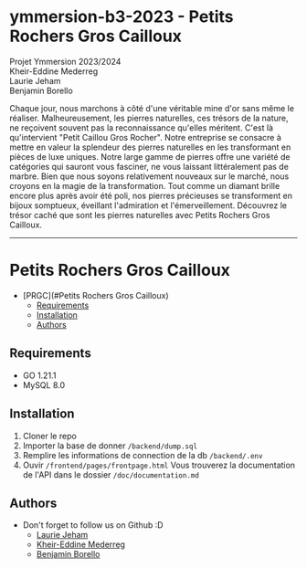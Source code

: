 # ymmersion-b3-2023 - Petits Rochers Gros Cailloux
Projet Ymmersion 2023/2024  
Kheir-Eddine Mederreg  
Laurie Jeham  
Benjamin Borello  

Chaque jour, nous marchons à côté d'une véritable mine d'or sans même le réaliser. Malheureusement, les pierres naturelles, ces trésors de la nature, ne reçoivent souvent pas la reconnaissance qu'elles méritent. C'est là qu'intervient "Petit Caillou Gros Rocher". Notre entreprise se consacre à mettre en valeur la splendeur des pierres naturelles en les transformant en pièces de luxe uniques. Notre large gamme de pierres offre une variété de catégories qui sauront vous fasciner, ne vous laissant littéralement pas de marbre. Bien que nous soyons relativement nouveaux sur le marché, nous croyons en la magie de la transformation. Tout comme un diamant brille encore plus après avoir été poli, nos pierres précieuses se transforment en bijoux somptueux, éveillant l'admiration et l'émerveillement. Découvrez le trésor caché que sont les pierres naturelles avec Petits Rochers Gros Cailloux.

---

# Petits Rochers Gros Cailloux
* [PRGC](#Petits Rochers Gros Cailloux)
  * [Requirements](#requirements)
  * [Installation](#installation)
  * [Authors](#authors)

## Requirements
* GO 1.21.1
* MySQL 8.0

## Installation
1. Cloner le repo
2. Importer la base de donner `/backend/dump.sql`
3. Remplire les informations de connection de la db `/backend/.env`
4. Ouvir `/frontend/pages/frontpage.html`
Vous trouverez la documentation de l'API dans le dossier `/doc/documentation.md`

## Authors
* Don't forget to follow us on Github :D
  * [Laurie Jeham](https://github.com/Lunasphys) 
  * [Kheir-Eddine Mederreg](https://github.com/Mkheir13)
  * [Benjamin Borello](https://github.com/Nimajjj)

